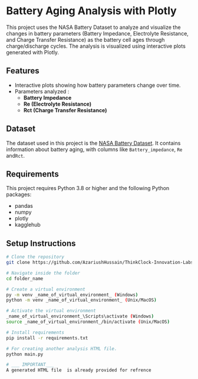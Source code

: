 # Battery Aging Analysis with Plotly

This project uses the NASA Battery Dataset to analyze and visualize the changes in battery parameters (Battery Impedance, Electrolyte Resistance, and Charge Transfer Resistance) as the battery cell ages through charge/discharge cycles. The analysis is visualized using interactive plots generated with Plotly.

## Features

- Interactive plots showing how battery parameters change over time.
- Parameters analyzed :
  - **Battery Impedance**
  - **Re (Electrolyte Resistance)**
  - **Rct (Charge Transfer Resistance)**

## Dataset

The dataset used in this project is the [NASA Battery Dataset](https://www.kaggle.com/datasets/patrickfleith/nasa-battery-dataset). It contains information about battery aging, with columns like `Battery_impedance`, `Re` and`Rct`.

## Requirements

This project requires Python 3.8 or higher and the following Python packages:

- pandas
- numpy
- plotly
- kagglehub

## Setup Instructions
```bash
# Clone the repository
git clone https://github.com/AzariushHussain/ThinkClock-Innovation-Labs---internship.git

# Navigate inside the folder
cd folder_name

# Create a virtual environment
py -m venv _name_of_virtual_environment_ (Windows)
python -m venv _name_of_virtual_environment_ (Unix/MacOS)

# Activate the virtual environment
_name_of_virtual_environment_\Scripts\activate (Windows)
source _name_of_virtual_environment_/bin/activate (Unix/MacOS)

# Install requirements
pip install -r requirements.txt

# For creating another analysis HTML file.
python main.py

# ___ IMPORTANT___
A generated HTML file  is already provided for refrence
